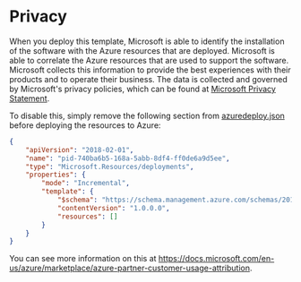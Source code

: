 # Privacy

When you deploy this template, Microsoft is able to identify the installation of the software with the Azure resources that are deployed. Microsoft is able to correlate the Azure resources that are used to support the software. Microsoft collects this information to provide the best experiences with their products and to operate their business. The data is collected and governed by Microsoft's privacy policies, which can be found at [Microsoft Privacy Statement](https://go.microsoft.com/fwlink/?LinkID=824704).

To disable this, simply remove the following section from [azuredeploy.json](./deployment/azuredeploy.json) before deploying the resources to Azure:

```json
{
    "apiVersion": "2018-02-01",
    "name": "pid-740ba6b5-168a-5abb-8df4-ff0de6a9d5ee",
    "type": "Microsoft.Resources/deployments",
    "properties": {
        "mode": "Incremental",
        "template": {
            "$schema": "https://schema.management.azure.com/schemas/2015-01-01/deploymentTemplate.json#",
            "contentVersion": "1.0.0.0",
            "resources": []
        }
    }
}
```

You can see more information on this at https://docs.microsoft.com/en-us/azure/marketplace/azure-partner-customer-usage-attribution.
